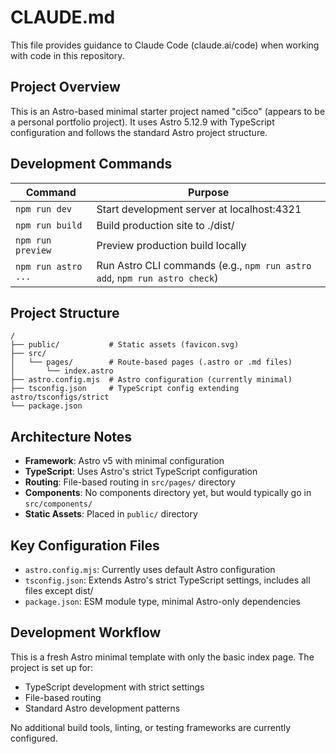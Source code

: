 # CLAUDE.md

This file provides guidance to Claude Code (claude.ai/code) when working with code in this repository.

## Project Overview

This is an Astro-based minimal starter project named "ci5co" (appears to be a personal portfolio project). It uses Astro 5.12.9 with TypeScript configuration and follows the standard Astro project structure.

## Development Commands

| Command | Purpose |
|---------|---------|
| `npm run dev` | Start development server at localhost:4321 |
| `npm run build` | Build production site to ./dist/ |
| `npm run preview` | Preview production build locally |
| `npm run astro ...` | Run Astro CLI commands (e.g., `npm run astro add`, `npm run astro check`) |

## Project Structure

```
/
├── public/           # Static assets (favicon.svg)
├── src/
│   └── pages/        # Route-based pages (.astro or .md files)
│       └── index.astro
├── astro.config.mjs  # Astro configuration (currently minimal)
├── tsconfig.json     # TypeScript config extending astro/tsconfigs/strict
└── package.json
```

## Architecture Notes

- **Framework**: Astro v5 with minimal configuration
- **TypeScript**: Uses Astro's strict TypeScript configuration
- **Routing**: File-based routing in `src/pages/` directory
- **Components**: No components directory yet, but would typically go in `src/components/`
- **Static Assets**: Placed in `public/` directory

## Key Configuration Files

- `astro.config.mjs`: Currently uses default Astro configuration
- `tsconfig.json`: Extends Astro's strict TypeScript settings, includes all files except dist/
- `package.json`: ESM module type, minimal Astro-only dependencies

## Development Workflow

This is a fresh Astro minimal template with only the basic index page. The project is set up for:
- TypeScript development with strict settings
- File-based routing
- Standard Astro development patterns

No additional build tools, linting, or testing frameworks are currently configured.